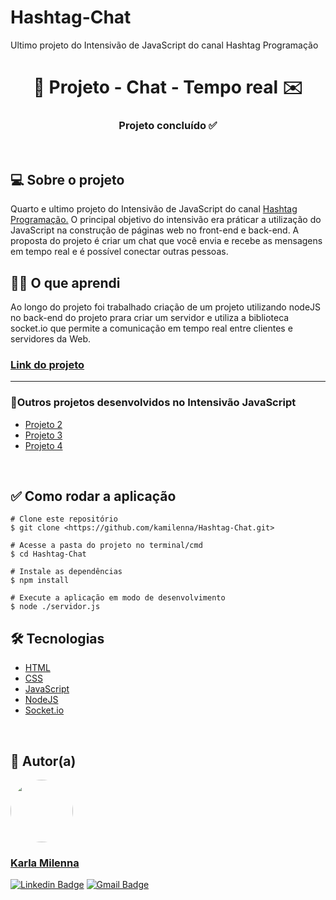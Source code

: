 # Hashtag-Chat
 Ultimo projeto do Intensivão de JavaScript do canal Hashtag Programação

 <h1 align="center"> 💬 Projeto - Chat - Tempo real ✉️</h1>

<h3 align="center"> 
	Projeto concluído ✅
</h3>

<br/>

<h2>💻 Sobre o projeto</h2>
<p>Quarto e ultimo projeto do Intensivão de JavaScript do canal  <a href="https://www.youtube.com/@HashtagProgramacao" target="_blank">Hashtag Programação.</a> O principal objetivo do intensivão era práticar a utilização do JavaScript na construção de páginas web no front-end e back-end. A proposta do projeto é criar um chat que você envia e recebe as mensagens em tempo real e é possível conectar outras pessoas.</p> 


<h2>👩‍🎓 O que aprendi</h2>
 Ao longo do projeto foi trabalhado criação de um projeto utilizando nodeJS no back-end do projeto prara criar um servidor e utiliza a biblioteca socket.io que permite a comunicação em tempo real entre clientes e servidores da Web.

<h3><strong><a href="" target="_blank">Link do projeto</a></strong></h3>
<hr/>

<h3>📌Outros projetos desenvolvidos no Intensivão JavaScript</h3>
<ul>
    <li><a href="https://github.com/kamilenna/Pagina-Apple-Watch" target="_blank">Projeto 2</a></li>
    <li><a href="https://github.com/kamilenna/Cardapio-digital---hashtaurante" target="_blank">Projeto 3</a></li>
    <li><a href="https://github.com/kamilenna/Hashtag-Chat" target="_blank">Projeto 4</a></li>
</ul>

<br>

<h2>✅ Como rodar a aplicação</h2>

```
# Clone este repositório
$ git clone <https://github.com/kamilenna/Hashtag-Chat.git>

# Acesse a pasta do projeto no terminal/cmd
$ cd Hashtag-Chat

# Instale as dependências
$ npm install

# Execute a aplicação em modo de desenvolvimento
$ node ./servidor.js
```


<h2>🛠 Tecnologias</h2>
<ul>
    <li><a href="https://developer.mozilla.org/pt-BR/docs/Web/HTML" target="_blank">HTML</a></li>
    <li><a href="https://developer.mozilla.org/pt-BR/docs/Web/CSS" target="_blank">CSS</a></li>
    <li><a href="https://developer.mozilla.org/pt-BR/docs/Web/JavaScript" target="_blank">JavaScript</a></li>
    <li><a href="https://nodejs.org/en" target="_blank">NodeJS</a></li>
    <li><a href="https://socket.io/" target="_blank">Socket.io</a></li>
</ul>

<br>

<h2>🦸 Autor(a)</h2>
<a href="https://karlamilenna.netlify.app/">
 <img style="border-radius: 50%;" src="https://avatars.githubusercontent.com/u/62101215?v=4" width="100px;" alt=""/>
 <br />
 <h3><b>Karla Milenna</b></h3></a>

[![Linkedin Badge](https://img.shields.io/badge/LinkedIn-0077B5?style=for-the-badge&logo=linkedin&logoColor=white)](https://www.linkedin.com/in/karla-milenna/) 
[![Gmail Badge](https://img.shields.io/badge/Gmail-D14836?style=for-the-badge&logo=gmail&logoColor=white)](mailto:karla.milenna1@gmail.com)



